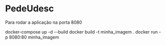 # PedeUdesc

Para rodar a aplicação na porta 8080

docker-compose up -d --build
docker build -t minha_imagem .
docker run -p 8080:80 minha_imagem
